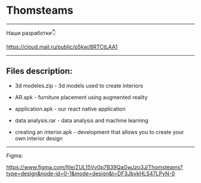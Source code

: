 # Thomsteams
--------------------------------------------------------------------------------------

Наши разработки👇

https://cloud.mail.ru/public/p5kw/8RTCtLAA1

--------------------------------------------------------------------------------------

Files description:
-
- 3d modeles.zip - 3d models used to create interiors

- AR.apk - furniture placement using augmented reality

- application.apk - our react native application

- data analysis.rar - data analysis and machine learning

- creating an interior.apk - development that allows you to create your own interior design

--------------------------------------------------------------------------------------

Figma:

https://www.figma.com/file/ZUL15Vv0p7B39QaGwJzo3J/Thomsteams?type=design&node-id=0-1&mode=design&t=DF3JbykHLS47LPyN-0





